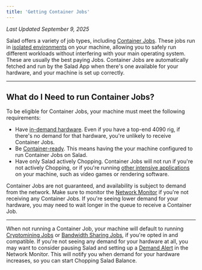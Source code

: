 ```yaml
---
title: 'Getting Container Jobs'
---
```


_Last Updated September 9, 2025_

Salad offers a variety of job types, including
[Container Jobs](https://Community.salad.com/new-feature-container-environments-now-available/). These jobs run in
[isolated environments](/docs/faq/jobs/265-what-is-wsl) on your machine, allowing you to safely run different workloads
without interfering with your main operating system. These are usually the best paying Jobs. Container Jobs are
automatically fetched and run by the Salad App when there's one available for your hardware, and your machine is set up
correctly.

---

## **What do I Need to run Container Jobs?**

To be eligible for Container Jobs, your machine must meet the following requirements:

- Have [in-demand hardware](/docs/faq/community/613-network-monitor). Even if you have a top-end 4090 rig, if there's no
  demand for that hardware, you're unlikely to receive Container Jobs.
- Be [Container-ready](/docs/troubleshooting/container-jobs/346-container-workloads-troubleshooting). This means having
  the your machine configured to run Container Jobs on Salad.
- Have only Salad actively Chopping. Container Jobs will not run if you're not actively Chopping, or if you're running
  [other intensive applications](/docs/guides/getting-jobs/getting-cryptomining-jobs) on your machine, such as video
  games or rendering software.

Container Jobs are not guaranteed, and availability is subject to demand from the network. Make sure to monitor the
[Network Monitor](/docs/faq/community/613-network-monitor) if you're not receiving any Container Jobs. If you're seeing
lower demand for your hardware, you may need to wait longer in the queue to receive a Container Job.

---

When not running a Container Job, your machine will default to running
[Cryptomining Jobs](/docs/guides/getting-jobs/getting-cryptomining-jobs) or
[Bandwidth Sharing Jobs](/docs/guides/getting-jobs/getting-bandwidth-sharing-jobs), if you're opted in and compatible.
If you're not seeing any demand for your hardware at all, you may want to consider pausing Salad and setting up a
[Demand Alert](/docs/guides/using-salad/how-to-set-up-a-demand-alert) in the Network Monitor. This will notify you when
demand for your hardware increases, so you can start Chopping Salad Balance.
